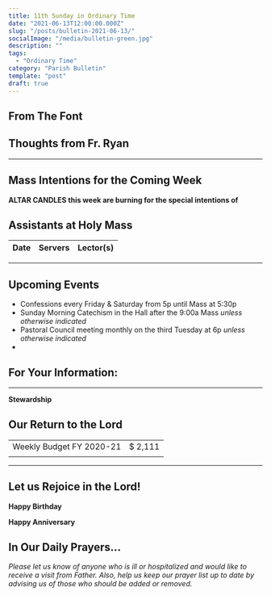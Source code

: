 ```yaml
---
title: 11th Sunday in Ordinary Time
date: "2021-06-13T12:00:00.000Z"
slug: "/posts/bulletin-2021-06-13/"
socialImage: "/media/bulletin-green.jpg"
description: ""
tags:
  - "Ordinary Time"
category: "Parish Bulletin"
template: "post"
draft: true
---
```


## From The Font



## Thoughts from Fr. Ryan



---

## Mass Intentions for the Coming Week



**ALTAR CANDLES this week are burning for the special intentions of**

## Assistants at Holy Mass

| Date | Servers | Lector(s) |
| :--: | :--: | :--: |

---

## Upcoming Events

* Confessions every Friday & Saturday from 5p until Mass at 5:30p
* Sunday Morning Catechism in the Hall after the 9:00a Mass *unless otherwise indicated*
* Pastoral Council meeting monthly on the third Tuesday at 6p *unless otherwise indicated*
*  


## For Your Information:


---

**Stewardship** 

## Our Return to the Lord
| | |
| :--- | ---: |
| Weekly Budget FY 2020-21 | $ 2,111 |
| | |

---

## Let us Rejoice in the Lord!

**Happy Birthday** 

**Happy Anniversary** 

## In Our Daily Prayers… 

*Please let us know of anyone who is ill or hospitalized and would like to receive a visit from Father. Also, help us keep our prayer list up to date by advising us of those who should be added or removed.*

